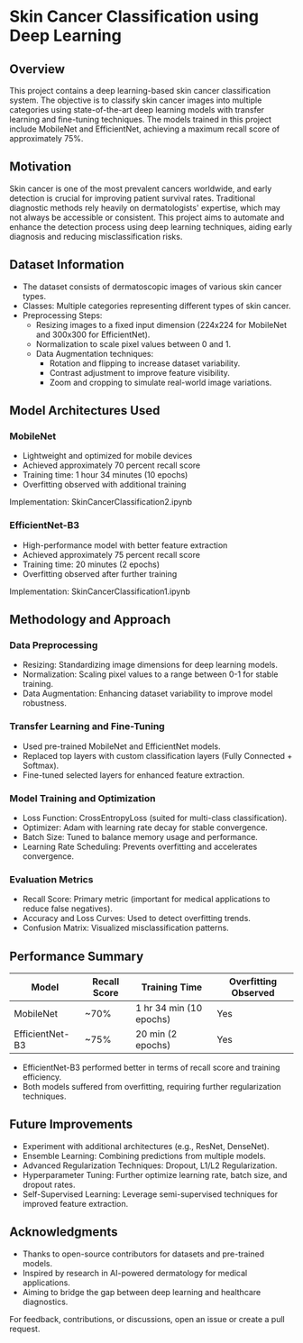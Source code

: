 # Skin Cancer Classification using Deep Learning

## Overview
This project contains a deep learning-based skin cancer classification system. The objective is to classify skin cancer images into multiple categories using state-of-the-art deep learning models with transfer learning and fine-tuning techniques. The models trained in this project include MobileNet and EfficientNet, achieving a maximum recall score of approximately 75%.

## Motivation
Skin cancer is one of the most prevalent cancers worldwide, and early detection is crucial for improving patient survival rates. Traditional diagnostic methods rely heavily on dermatologists' expertise, which may not always be accessible or consistent. This project aims to automate and enhance the detection process using deep learning techniques, aiding early diagnosis and reducing misclassification risks.

## Dataset Information
- The dataset consists of dermatoscopic images of various skin cancer types.
- Classes: Multiple categories representing different types of skin cancer.
- Preprocessing Steps:
  - Resizing images to a fixed input dimension (224x224 for MobileNet and 300x300 for EfficientNet).
  - Normalization to scale pixel values between 0 and 1.
  - Data Augmentation techniques:
    - Rotation and flipping to increase dataset variability.
    - Contrast adjustment to improve feature visibility.
    - Zoom and cropping to simulate real-world image variations.

## Model Architectures Used

### MobileNet
- Lightweight and optimized for mobile devices
- Achieved approximately 70 percent recall score
- Training time: 1 hour 34 minutes (10 epochs)
- Overfitting observed with additional training

Implementation: SkinCancerClassification2.ipynb

### EfficientNet-B3
- High-performance model with better feature extraction
- Achieved approximately 75 percent recall score
- Training time: 20 minutes (2 epochs)
- Overfitting observed after further training

Implementation: SkinCancerClassification1.ipynb

## Methodology and Approach

### Data Preprocessing
- Resizing: Standardizing image dimensions for deep learning models.
- Normalization: Scaling pixel values to a range between 0-1 for stable training.
- Data Augmentation: Enhancing dataset variability to improve model robustness.

### Transfer Learning and Fine-Tuning
- Used pre-trained MobileNet and EfficientNet models.
- Replaced top layers with custom classification layers (Fully Connected + Softmax).
- Fine-tuned selected layers for enhanced feature extraction.

### Model Training and Optimization
- Loss Function: CrossEntropyLoss (suited for multi-class classification).
- Optimizer: Adam with learning rate decay for stable convergence.
- Batch Size: Tuned to balance memory usage and performance.
- Learning Rate Scheduling: Prevents overfitting and accelerates convergence.

### Evaluation Metrics
- Recall Score: Primary metric (important for medical applications to reduce false negatives).
- Accuracy and Loss Curves: Used to detect overfitting trends.
- Confusion Matrix: Visualized misclassification patterns.

## Performance Summary

| Model        | Recall Score | Training Time | Overfitting Observed |
|-------------|-------------|--------------|-------------------|
| MobileNet   | ~70%        | 1 hr 34 min (10 epochs) | Yes |
| EfficientNet-B3 | ~75%    | 20 min (2 epochs) | Yes |

- EfficientNet-B3 performed better in terms of recall score and training efficiency.
- Both models suffered from overfitting, requiring further regularization techniques.

## Future Improvements
- Experiment with additional architectures (e.g., ResNet, DenseNet).
- Ensemble Learning: Combining predictions from multiple models.
- Advanced Regularization Techniques: Dropout, L1/L2 Regularization.
- Hyperparameter Tuning: Further optimize learning rate, batch size, and dropout rates.
- Self-Supervised Learning: Leverage semi-supervised techniques for improved feature extraction.


## Acknowledgments
- Thanks to open-source contributors for datasets and pre-trained models.
- Inspired by research in AI-powered dermatology for medical applications.
- Aiming to bridge the gap between deep learning and healthcare diagnostics.

For feedback, contributions, or discussions, open an issue or create a pull request.
